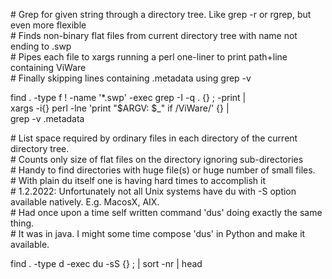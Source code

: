 \# Grep for given string through a directory tree. Like grep -r or rgrep, but even more flexible  
\# Finds non-binary flat files from current directory tree with name not ending to .swp  
\# Pipes each file to xargs running a perl one-liner to print path+line containing ViWare  
\# Finally skipping lines containing .metadata using grep -v  

find . -type f  ! -name '*.swp' -exec grep -I -q . {} \; -print | \
  xargs -i{} perl -lne 'print "$ARGV: $_" if /ViWare/' {} | \
  grep -v \.metadata

\# List space required by ordinary files in each directory of the current directory tree.  
\# Counts only size of flat files on the directory ignoring sub-directories  
\# Handy to find directories with huge file(s) or huge number of small files.  
\# With plain du itself one is having hard times to accomplish it  
\# 1.2.2022: Unfortunately not all Unix systems have du with -S option available natively. E.g. MacosX, AIX.  
\# Had once upon a time self written command 'dus' doing exactly the same thing.  
\# It was in java. I might some time compose 'dus' in Python and make it available.  

find . -type d -exec du -sS {} \; | sort -nr | head